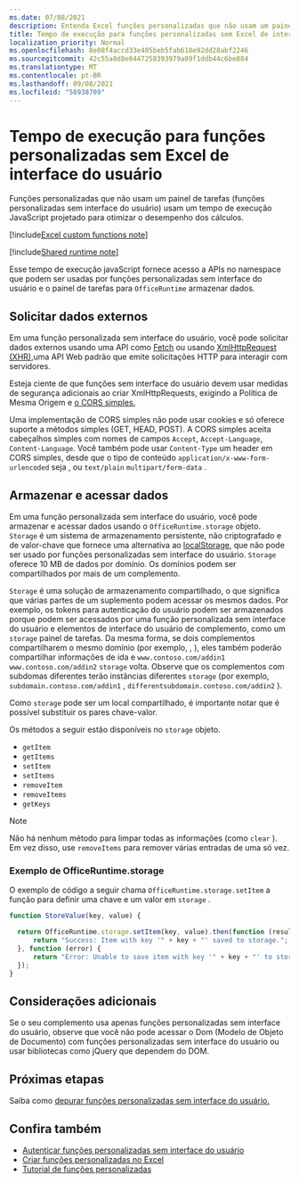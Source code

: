```yaml
---
ms.date: 07/08/2021
description: Entenda Excel funções personalizadas que não usam um painel de tarefas e seu tempo de execução JavaScript específico.
title: Tempo de execução para funções personalizadas sem Excel de interface do usuário
localization_priority: Normal
ms.openlocfilehash: 8e08f4accd33e405beb5fab618e92dd28abf2246
ms.sourcegitcommit: 42c55a8d8e0447258393979a09f1ddb44c6be884
ms.translationtype: MT
ms.contentlocale: pt-BR
ms.lasthandoff: 09/08/2021
ms.locfileid: "58938709"
---
```

# <a name="runtime-for-ui-less-excel-custom-functions"></a>Tempo de execução para funções personalizadas sem Excel de interface do usuário

Funções personalizadas que não usam um painel de tarefas (funções personalizadas sem interface do usuário) usam um tempo de execução JavaScript projetado para otimizar o desempenho dos cálculos.

[!include[Excel custom functions note](../includes/excel-custom-functions-note.md)]

[!include[Shared runtime note](../includes/shared-runtime-note.md)]

Esse tempo de execução javaScript fornece acesso a APIs no namespace que podem ser usadas por funções personalizadas sem interface do usuário e o painel de tarefas para `OfficeRuntime` armazenar dados.

## <a name="request-external-data"></a>Solicitar dados externos

Em uma função personalizada sem interface do usuário, você pode solicitar dados externos usando uma API como [Fetch](https://developer.mozilla.org/docs/Web/API/Fetch_API) ou usando [XmlHttpRequest (XHR),](https://developer.mozilla.org/docs/Web/API/XMLHttpRequest)uma API Web padrão que emite solicitações HTTP para interagir com servidores.

Esteja ciente de que funções sem interface do usuário devem usar medidas de [](https://developer.mozilla.org/docs/Web/Security/Same-origin_policy) segurança adicionais ao criar XmlHttpRequests, exigindo a Política de Mesma Origem e [o CORS simples.](https://www.w3.org/TR/cors/)

Uma implementação de CORS simples não pode usar cookies e só oferece suporte a métodos simples (GET, HEAD, POST). A CORS simples aceita cabeçalhos simples com nomes de campos `Accept`, `Accept-Language`, `Content-Language`. Você também pode usar `Content-Type` um header em CORS simples, desde que o tipo de conteúdo `application/x-www-form-urlencoded` seja , ou `text/plain` `multipart/form-data` .

## <a name="store-and-access-data"></a>Armazenar e acessar dados

Em uma função personalizada sem interface do usuário, você pode armazenar e acessar dados usando o `OfficeRuntime.storage` objeto. `Storage` é um sistema de armazenamento persistente, não criptografado e de valor-chave que fornece uma alternativa ao [localStorage](https://developer.mozilla.org/docs/Web/API/Window/localStorage), que não pode ser usado por funções personalizadas sem interface do usuário. `Storage` oferece 10 MB de dados por domínio. Os domínios podem ser compartilhados por mais de um complemento.

`Storage` é uma solução de armazenamento compartilhado, o que significa que várias partes de um suplemento podem acessar os mesmos dados. Por exemplo, os tokens para autenticação do usuário podem ser armazenados porque podem ser acessados por uma função personalizada sem interface do usuário e elementos de interface do usuário de complemento, como um `storage` painel de tarefas. Da mesma forma, se dois complementos compartilharem o mesmo domínio (por exemplo, , ), eles também poderão compartilhar informações de ida e `www.contoso.com/addin1` `www.contoso.com/addin2` `storage` volta. Observe que os complementos com subdomas diferentes terão instâncias diferentes `storage` (por exemplo, `subdomain.contoso.com/addin1` , `differentsubdomain.contoso.com/addin2` ).

Como `storage` pode ser um local compartilhado, é importante notar que é possível substituir os pares chave-valor.

Os métodos a seguir estão disponíveis no `storage` objeto.

- `getItem`
- `getItems`
- `setItem`
- `setItems`
- `removeItem`
- `removeItems`
- `getKeys`

> [!NOTE]
> Não há nenhum método para limpar todas as informações (como `clear` ). Em vez disso, use `removeItems` para remover várias entradas de uma só vez.

### <a name="officeruntimestorage-example"></a>Exemplo de OfficeRuntime.storage

O exemplo de código a seguir chama `OfficeRuntime.storage.setItem` a função para definir uma chave e um valor em `storage` .

```js
function StoreValue(key, value) {

  return OfficeRuntime.storage.setItem(key, value).then(function (result) {
      return "Success: Item with key '" + key + "' saved to storage.";
  }, function (error) {
      return "Error: Unable to save item with key '" + key + "' to storage. " + error;
  });
}
```

## <a name="additional-considerations"></a>Considerações adicionais

Se o seu complemento usa apenas funções personalizadas sem interface do usuário, observe que você não pode acessar o Dom (Modelo de Objeto de Documento) com funções personalizadas sem interface do usuário ou usar bibliotecas como jQuery que dependem do DOM.

## <a name="next-steps"></a>Próximas etapas

Saiba como [depurar funções personalizadas sem interface do usuário.](custom-functions-debugging.md)

## <a name="see-also"></a>Confira também

* [Autenticar funções personalizadas sem interface do usuário](custom-functions-authentication.md)
* [Criar funções personalizadas no Excel](custom-functions-overview.md)
* [Tutorial de funções personalizadas](../tutorials/excel-tutorial-create-custom-functions.md)
